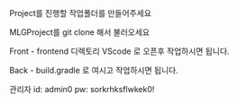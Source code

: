 Project를 진행할 작업폴더를 만들어주세요

MLGProject를 git clone 해서 불러오세요

Front - frontend 디렉토리 VScode 로 오픈후 작업하시면 됩니다.

Back - build.gradle 로 여시고 작업하시면 됩니다.

관리자
id: admin0
pw: sorkrhksflwkek0!
